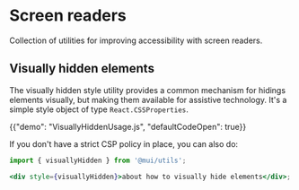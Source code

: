 # Screen readers

<p class="description">Collection of utilities for improving accessibility with screen readers.</p>

## Visually hidden elements

The visually hidden style utility provides a common mechanism for hidings elements visually, but making them available for assistive technology.
It's a simple style object of type `React.CSSProperties`.

{{"demo": "VisuallyHiddenUsage.js", "defaultCodeOpen": true}}

If you don't have a strict CSP policy in place, you can also do:

```jsx
import { visuallyHidden } from '@mui/utils';

<div style={visuallyHidden}>about how to visually hide elements</div>;
```
